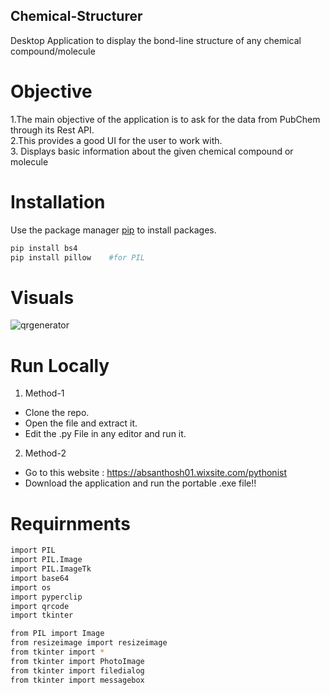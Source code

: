 ## Chemical-Structurer
Desktop Application to display the bond-line structure of any chemical compound/molecule

# Objective
1.The main objective of the application is to ask for the data from PubChem through its Rest API.                                
2.This provides a good UI for the user to work with.       
3. Displays basic information about the given chemical compound or molecule

# Installation
Use the package manager [pip](https://pip.pypa.io/en/stable/) to install packages.

```bash
pip install bs4
pip install pillow    #for PIL
```
# Visuals

![qrgenerator](https://user-images.githubusercontent.com/24393343/58764209-081ef500-8582-11e9-8e1c-a8993c9baa33.jpg)
 
# Run Locally
1. Method-1
* Clone the repo.
* Open the file and extract it.
* Edit the .py File in any editor and run it.

2. Method-2
* Go to this website : https://absanthosh01.wixsite.com/pythonist
* Download the application and run the portable .exe file!!
# Requirnments

```bash
import PIL 
import PIL.Image
import PIL.ImageTk
import base64
import os
import pyperclip
import qrcode
import tkinter

from PIL import Image
from resizeimage import resizeimage
from tkinter import *
from tkinter import PhotoImage 
from tkinter import filedialog
from tkinter import messagebox

```
    
